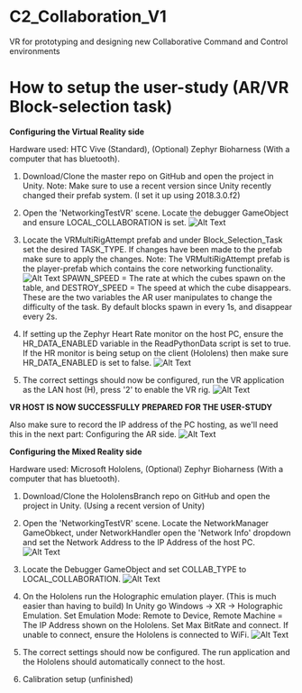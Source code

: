 # C2_Collaboration_V1
VR for prototyping and designing new Collaborative Command and Control environments

# How to setup the user-study (AR/VR Block-selection task)

**Configuring the Virtual Reality side**

Hardware used: HTC Vive (Standard), (Optional) Zephyr Bioharness (With a computer that has bluetooth).

1. Download/Clone the master repo on GitHub and open the project in Unity.
Note: Make sure to use a recent version since Unity recently changed their prefab system. (I set it up using 2018.3.0.f2)

2. Open the 'NetworkingTestVR' scene. Locate the debugger GameObject and ensure LOCAL_COLLABORATION is set.
![Alt Text](https://i.gyazo.com/d95a6eeb6acb4928e94b330052533d0a.png)

3. Locate the VRMultiRigAttempt prefab and under Block_Selection_Task set the desired TASK_TYPE. If changes have been made to the prefab make sure to apply the changes.
Note: The VRMultiRigAttempt prefab is the player-prefab which contains the core networking functionality.
![Alt Text](https://i.gyazo.com/7f7f7232c079f5962317c34179f112ff.png)
SPAWN_SPEED = The rate at which the cubes spawn on the table, and DESTROY_SPEED = The speed at which the cube disappears. These are the two variables the AR user manipulates to change the difficulty of the task. By default blocks spawn in every 1s, and disappear every 2s.

4. If setting up the Zephyr Heart Rate monitor on the host PC, ensure the HR_DATA_ENABLED variable in the ReadPythonData script is set to true. If the HR monitor is being setup on the client (Hololens) then make sure HR_DATA_ENABLED is set to false.
![Alt Text](https://i.gyazo.com/7ac1a35b527b61cef319f4faebcdfe1f.png)

5. The correct settings should now be configured, run the VR application as the LAN host (H), press '2' to enable the VR rig.
![Alt Text](https://i.gyazo.com/0a214fade8593a0d51e79d28d9b98050.png)

**VR HOST IS NOW SUCCESSFULLY PREPARED FOR THE USER-STUDY**

Also make sure to record the IP address of the PC hosting, as we'll need this in the next part: Configuring the AR side.
![Alt Text](https://i.gyazo.com/87b326ec026f2e3714cca42625d45017.png)

**Configuring the Mixed Reality side**

Hardware used: Microsoft Hololens, (Optional) Zephyr Bioharness (With a computer that has bluetooth).

1. Download/Clone the HololensBranch repo on GitHub and open the project in Unity. (Using a recent version of Unity)

2. Open the 'NetworkingTestVR' scene. Locate the NetworkManager GameObkect, under NetworkHandler open the 'Network Info' dropdown and set the Network Address to the IP Address of the host PC.
![Alt Text](https://i.gyazo.com/aa36d668953e68f61291276731492ef5.png)

3. Locate the Debugger GameObject and set COLLAB_TYPE to LOCAL_COLLABORATION.
![Alt Text](https://i.gyazo.com/6da88ae2a59d120bd7516ab61bf5b561.png)

4. On the Hololens run the Holographic emulation player. (This is much easier than having to build) In Unity go Windows -> XR -> Holographic Emulation. Set Emulation Mode: Remote to Device, Remote Machine = The IP Address shown on the Hololens. Set Max BitRate and connect. If unable to connect, ensure the Hololens is connected to WiFi.
![Alt Text](https://i.gyazo.com/59db020c53776eab8face424fbcfce0c.png)

5. The correct settings should now be configured. The run application and the Hololens should automatically connect to the host.

6. Calibration setup (unfinished)
